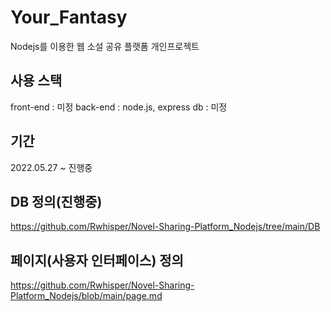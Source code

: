 # Your_Fantasy

Nodejs를 이용한 웹 소설 공유 플랫폼 개인프로젝트

## 사용 스택
front-end : 미정
back-end : node.js, express
db : 미정

## 기간 
2022.05.27 ~ 진행중

## DB 정의(진행중)
https://github.com/Rwhisper/Novel-Sharing-Platform_Nodejs/tree/main/DB

## 페이지(사용자 인터페이스) 정의
https://github.com/Rwhisper/Novel-Sharing-Platform_Nodejs/blob/main/page.md


